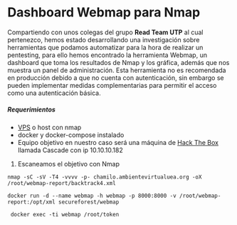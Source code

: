 # Dashboard Webmap para Nmap

Compartiendo con unos colegas del grupo **Read Team UTP** al cual pertenezco, hemos estado desarrollando una investigación sobre herramientas que podamos automatizar para la hora de realizar un pentesting, para ello hemos encontrado la herramienta Webmap, un dashboard que toma los resultados de Nmap y los gráfica, además que nos muestra un panel de administración. Esta herramienta no es recomendada en producción debido a que no cuenta con autenticación, sin embargo se pueden implementar medidas complementarias para permitir el acceso como una autenticación básica. 

##### Requerimientos

* [VPS](https://www.vultr.com/?ref=8403796-6G "Vultr.com") o host con nmap 
* docker y docker-compose instalado
* Equipo objetivo en nuestro caso será una máquina de [Hack The Box](https://www.hackthebox.eu/ "HTB") llamada Cascade con ip 10.10.10.182



1. Escaneamos el objetivo con Nmap 

```shell
nmap -sC -sV -T4 -vvvv -p- chamilo.ambientevirtualuea.org -oX /root/webmap-report/backtrack4.xml
```



```shell
docker run -d --name webmap -h webmap -p 8000:8000 -v /root/webmap-report:/opt/xml secureforest/webmap
```



```shell
 docker exec -ti webmap /root/token
```



